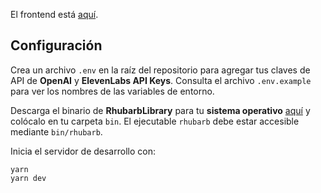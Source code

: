 El frontend está [aquí](https://github.com/dapin93/Asistente-IA-Front).

## Configuración
Crea un archivo `.env` en la raíz del repositorio para agregar tus claves de API de **OpenAI** y **ElevenLabs API Keys**. Consulta el archivo `.env.example` para ver los nombres de las variables de entorno.

Descarga el binario de **RhubarbLibrary** para tu **sistema operativo** [aquí](https://github.com/DanielSWolf/rhubarb-lip-sync/releases) y colócalo en tu carpeta `bin`. El ejecutable `rhubarb` debe estar accesible mediante `bin/rhubarb`.

Inicia el servidor de desarrollo con:

```
yarn
yarn dev
```